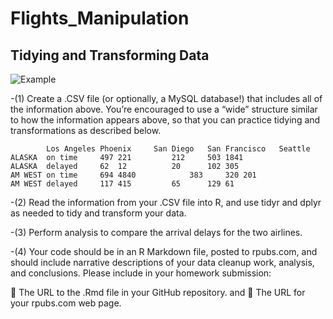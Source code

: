 # Flights_Manipulation 
## Tidying and Transforming Data
![Example](https://user-images.githubusercontent.com/76123653/110219335-8a8dc480-7e8c-11eb-86cf-8781f4c8974a.PNG)

-(1) Create a .CSV file (or optionally, a MySQL database!) that includes all of the information above.
You’re encouraged to use a “wide” structure similar to how the information appears above, so
that you can practice tidying and transformations as described below.

			Los Angeles	Phoenix		San Diego	San Francisco	Seattle
	ALASKA	on time	 	497	221			212		503	1841
	ALASKA	delayed		62	12			20		102	305
	AM WEST	on time		694	4840			383		320	201
	AM WEST	delayed		117	415			65		129	61

-(2) Read the information from your .CSV file into R, and use tidyr and dplyr as needed to tidy
and transform your data.

-(3) Perform analysis to compare the arrival delays for the two airlines.

-(4) Your code should be in an R Markdown file, posted to rpubs.com, and should include narrative
descriptions of your data cleanup work, analysis, and conclusions. Please include in your
homework submission:

 The URL to the .Rmd file in your GitHub repository. and
 The URL for your rpubs.com web page.
